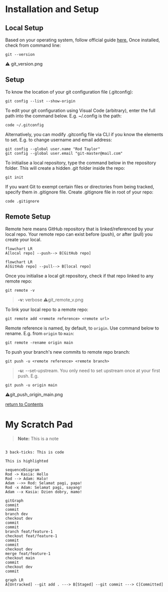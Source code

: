 # Installation and Setup
## Local Setup
Based on your operating system, follow official guide [here.](https://git-scm.com/book/en/v2/Getting-Started-Installing-Git)
Once installed, check from command line:
```
git --version
```
⚠️ git_version.png

## Setup
To know the location of your git configuration file (.gitconfig):
```
git config --list --show-origin
```
To edit your git configuration using Visual Code (arbitrary), enter the full path into the command below. E.g. ~/.config is the path:
```
code ~/.gitconfig
```
Alternatively, you can modify .gitconfig file via CLI if you know the elements to set. E.g. to change username and email address:
```
git config --global user.name "Rod Taylor"
git config --global user.email "git-master@mail.com"
```
To initialise a local repository, type the command below in the repository folder. This will create a hidden .git folder inside the repo:
```
git init
```
If you want Git to exempt certain files or directories from being tracked, specify them in .gitignore file. Create .gitignore file in root of your repo:
```
code .gitignore
```

## Remote Setup
Remote here means GitHub repository that is linked/referenced by your local repo.
Your remote repo can exist before (push), or after (pull) you create your local.
```mermaid
flowchart LR
A[local repo] --push--> B[GitHub repo]
```
```mermaid
flowchart LR
A[GitHub repo] --pull--> B[local repo]
```
Once you initialise a local git repository, check if that repo linked to any remote repo:
```
git remote -v
```
> **-v:** verbose
⚠️git_remote_v.png

To link your local repo to a remote repo:
```
git remote add <remote reference> <remote url>
```

Remote reference is named, by default, to `origin`. Use command below to rename. E.g. from `origin` to `main`:
```
git remote -rename origin main
```
To push your branch's new commits to remote repo branch:
```
git push -u <remote reference> <remote branch>
```
> **-u:** --set-upstream. You only need to set upstream once at your first push.
E.g.
```
git push -u origin main
```
⚠️git_push_origin_main.png

[return to Contents](https://github.com/rtaylor02/git-master/blob/main/README.md)

# My Scratch Pad
> **Note:** This is a note

```

3 back-ticks: This is code

```

`This is highlighted`

```mermaid
sequenceDiagram
Rod -> Kasia: Hello
Rod --> Adam: Halo!
Adam -->> Rod: Selamat pagi, papa!
Rod -x Adam: Selamat pagi, sayang!
Adam --x Kasia: Dzien dobry, mamo!
```
```mermaid
gitGraph
commit
commit
branch dev
checkout dev
commit
commit
branch feat/feature-1
checkout feat/feature-1
commit
commit
checkout dev
merge feat/feature-1
checkout main
commit
checkout dev
commit
```

```mermaid
graph LR
A[Untracked] --git add . ---> B[Staged] --git commit ---> C[Committed]

```
